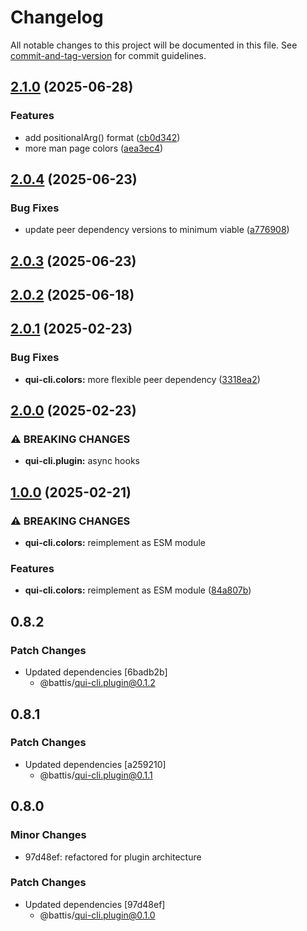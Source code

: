 # Changelog

All notable changes to this project will be documented in this file. See [commit-and-tag-version](https://github.com/absolute-version/commit-and-tag-version) for commit guidelines.

## [2.1.0](https://github.com/battis/qui-cli/compare/colors/2.0.4...colors/2.1.0) (2025-06-28)


### Features

* add positionalArg() format ([cb0d342](https://github.com/battis/qui-cli/commit/cb0d342c7e2119b7131b147b0d9ea68ffae62749))
* more man page colors ([aea3ec4](https://github.com/battis/qui-cli/commit/aea3ec45d27fcce20ea726e1a14477ff05c8005b))

## [2.0.4](https://github.com/battis/qui-cli/compare/colors/2.0.3...colors/2.0.4) (2025-06-23)


### Bug Fixes

* update peer dependency versions to minimum viable ([a776908](https://github.com/battis/qui-cli/commit/a7769085adef6da665da7a67cb143af1e0bba6be))

## [2.0.3](https://github.com/battis/qui-cli/compare/colors/2.0.2...colors/2.0.3) (2025-06-23)

## [2.0.2](https://github.com/battis/qui-cli/compare/colors/2.0.1...colors/2.0.2) (2025-06-18)

## [2.0.1](https://github.com/battis/qui-cli/compare/colors/2.0.0...colors/2.0.1) (2025-02-23)


### Bug Fixes

* **qui-cli.colors:** more flexible peer dependency ([3318ea2](https://github.com/battis/qui-cli/commit/3318ea28cd3f849e6b2e6ac47f65f3c1d228726e))

## [2.0.0](https://github.com/battis/qui-cli/compare/colors/1.0.0...colors/2.0.0) (2025-02-23)

### ⚠ BREAKING CHANGES

- **qui-cli.plugin:** async hooks

## [1.0.0](https://github.com/battis/qui-cli/compare/colors/0.8.2...colors/1.0.0) (2025-02-21)

### ⚠ BREAKING CHANGES

- **qui-cli.colors:** reimplement as ESM module

### Features

- **qui-cli.colors:** reimplement as ESM module ([84a807b](https://github.com/battis/qui-cli/commit/84a807bef81db54f12c259cbc0e89adce9e3c3dd))

## 0.8.2

### Patch Changes

- Updated dependencies [6badb2b]
  - @battis/qui-cli.plugin@0.1.2

## 0.8.1

### Patch Changes

- Updated dependencies [a259210]
  - @battis/qui-cli.plugin@0.1.1

## 0.8.0

### Minor Changes

- 97d48ef: refactored for plugin architecture

### Patch Changes

- Updated dependencies [97d48ef]
  - @battis/qui-cli.plugin@0.1.0
